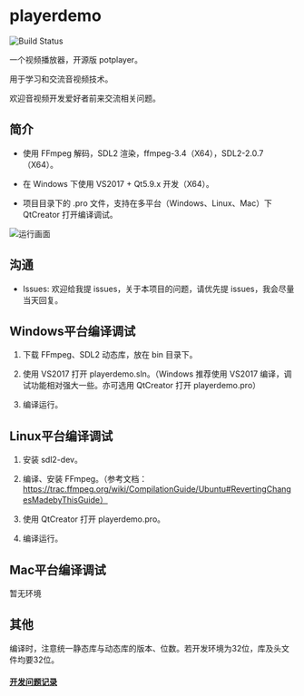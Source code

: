 # playerdemo
![Build Status](https://travis-ci.org/itisyang/playerdemo.svg?branch=master)

一个视频播放器，开源版 potplayer。

用于学习和交流音视频技术。

欢迎音视频开发爱好者前来交流相关问题。

## 简介
- 使用 FFmpeg 解码，SDL2 渲染，ffmpeg-3.4（X64），SDL2-2.0.7（X64）。

- 在 Windows 下使用 VS2017 + Qt5.9.x 开发（X64）。

- 项目目录下的 .pro 文件，支持在多平台（Windows、Linux、Mac）下 QtCreator 打开编译调试。

![运行画面](https://raw.githubusercontent.com/itisyang/MyImages/master/playerdemo/0.png)

## 沟通
- Issues: 欢迎给我提 issues，关于本项目的问题，请优先提 issues，我会尽量当天回复。

## Windows平台编译调试

1. 下载 FFmpeg、SDL2 动态库，放在 bin 目录下。

2. 使用 VS2017 打开 playerdemo.sln。（Windows 推荐使用 VS2017 编译，调试功能相对强大一些。亦可选用 QtCreator 打开 playerdemo.pro）

3. 编译运行。

## Linux平台编译调试

1. 安装 sdl2-dev。

2. 编译、安装 FFmpeg。（参考文档：https://trac.ffmpeg.org/wiki/CompilationGuide/Ubuntu#RevertingChangesMadebyThisGuide）

3. 使用 QtCreator 打开 playerdemo.pro。

4. 编译运行。

## Mac平台编译调试

暂无环境

## 其他

编译时，注意统一静态库与动态库的版本、位数。若开发环境为32位，库及头文件均要32位。


#### [开发问题记录](https://github.com/itisyang/playerdemo/blob/master/note.md)